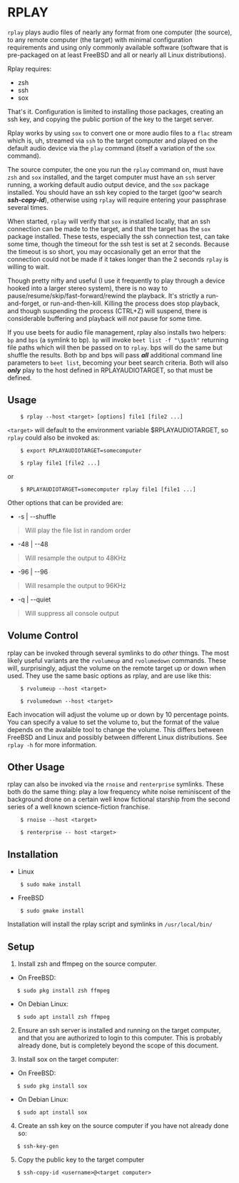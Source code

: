 # RPLAY

`rplay` plays audio files of nearly any format from one computer (the source), to any remote computer (the target) with minimal configuration requirements and using only commonly available software (software that is pre-packaged on at least FreeBSD and all or nearly all Linux distributions). 

Rplay requires:

 - zsh
 - ssh
 - sox

 That's it. Configuration is limited to installing those packages, creating an ssh key, and copying the public portion of the key to the target server. 

Rplay works by using `sox` to convert one or more audio files to a `flac` stream which is, uh, streamed via `ssh` to the target computer and played on the default audio device via the `play` command (itself a variation of the `sox` command).

The source computer, the one you run the `rplay` command on, must have `zsh` and `sox` installed, and the target computer must have an `ssh` server running, a working default audio output device, and the `sox` package installed. You should have an ssh key copied to the target (goo\^w search ***ssh-copy-id***), otherwise using `rplay` will require entering your passphrase several times.

When started, `rplay` will verify that `sox` is installed locally, that an ssh connection can be made to the target, and that the target has the `sox` package installed. These tests, especially the ssh connection test, can take some time, though the timeout for the ssh test is set at 2 seconds. Because the timeout is so short, you may occasionally get an error that the connection could not be made if it takes longer than the 2 seconds `rplay` is willing to wait.

Though pretty nifty and useful (I use it frequently to play through a device hooked into a larger stereo system), there is no way to pause/resume/skip/fast-forward/rewind the playback. It's strictly a run-and-forget, or run-and-then-kill. Killing the process does stop playback, and though suspending the process (CTRL+Z) will suspend, there is considerable buffering and playback will *not* pause for some time. 

If you use beets for audio file management, rplay also installs two helpers: `bp` and `bps` (a symlink to bp). `bp` will invoke `beet list -f "\$path"` returning file paths which will then be passed on to `rplay`. bps will do the same but shuffle the results. Both bp and bps will pass ***all*** additional command line parameters to `beet list`, becoming your beet search criteria. Both will also ***only*** play to the host defined in RPLAYAUDIOTARGET, so that must be defined.

## Usage

```
	$ rplay --host <target> [options] file1 [file2 ...]
```

`<target>` will default to the environment variable $RPLAYAUDIOTARGET, so `rplay` could also be invoked as:
```
	$ export RPLAYAUDIOTARGET=somecomputer
```
```
	$ rplay file1 [file2 ...]
```

or

```
	$ RPLAYAUDIOTARGET=somecomputer rplay file1 [file1 ...]
```

Other options that can be provided are:

 * -s | --shuffle   
 > Will play the file list in random order
 * -48 | --48       
 > Will resample the output to 48KHz
 * -96 | --96       
 > Will resample the output to 96KHz
 * -q | --quiet     
 > Will suppress all console output


## Volume Control

rplay can be invoked through several symlinks to do *other* things. The most likely useful variants are the `rvolumeup` and `rvolumedown` commands. These will, surprisingly, adjust the volume on the remote target up or down when used. They use the same basic options as rplay, and are use like this:
```
	$ rvolumeup --host <target>
```
```
	$ rvolumedown --host <target>
```

Each invocation will adjust the volume up or down by 10 percentage points. You can specify a value to set the volume to, but the format of the value depends on the avalaible tool to change the volume. This differs between FreeBSD and Linux and possibly between different Linux distributions. See `rplay -h` for more information.

## Other Usage

rplay can also be invoked via the `rnoise` and `renterprise` symlinks. These both do the same thing: play a low frequency white noise reminiscent of the background drone on a certain well know fictional starship from the second series of a well known science-fiction franchise.

```
	$ rnoise --host <target>
```
```
	$ renterprise -- host <target>
```

## Installation

 - Linux

```
	$ sudo make install
```

 - FreeBSD

```
	$ sudo gmake install
```

Installation will install the rplay script and symlinks in `/usr/local/bin/`

## Setup

1) Install zsh and ffmpeg on the source computer.

 - On FreeBSD:

 ```
 	$ sudo pkg install zsh ffmpeg
 ```

 - On Debian Linux:

 ```
 	$ sudo apt install zsh ffmpeg
 ```

2) Ensure an ssh server is installed and running on the target computer, and that you are authorized to login to this computer. This is probably already done, but is completely beyond the scope of this document. 

3) Install sox on the target computer:

 - On FreeBSD:

 ```
 	$ sudo pkg install sox
 ```

 - On Debian Linux:

 ```
 	$ sudo apt install sox
 ```

4) Create an ssh key on the source computer if you have not already done so:

 ```
 	$ ssh-key-gen
 ```

5) Copy the public key to the target computer

 ```
 	$ ssh-copy-id <username>@<target computer>
 ```

